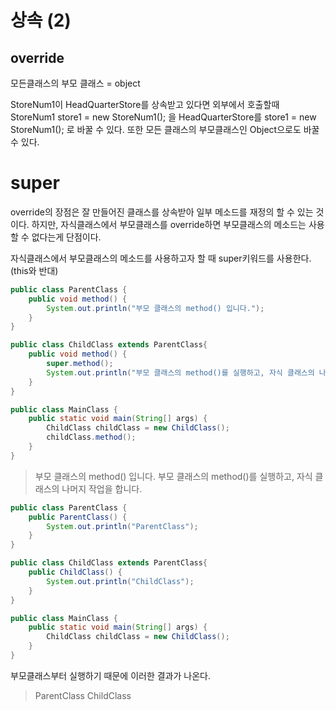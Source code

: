 # 상속 (2)

## override

모든클래스의 부모 클래스 = object

StoreNum1이 HeadQuarterStore를 상속받고 있다면
외부에서 호출할때
StoreNum1 store1 = new StoreNum1(); 을
HeadQuarterStore를 store1 = new StoreNum1();
로 바꿀 수 있다.
또한 모든 클래스의 부모클래스인 Object으로도 바꿀 수 있다.

# super

override의 장점은 잘 만들어진 클래스를 상속받아 일부 메소드를 재정의 할 수 있는 것이다. 하지만, 자식클래스에서 부모클래스를 override하면 부모클래스의 메소드는 사용할 수 없다는게 단점이다.

자식클래스에서 부모클래스의 메소드를 사용하고자 할 때 super키워드를 사용한다. (this와 반대)

```java
public class ParentClass {
	public void method() {
		System.out.println("부모 클래스의 method() 입니다.");
	}
}
```

```java
public class ChildClass extends ParentClass{
	public void method() {
		super.method();
		System.out.println("부모 클래스의 method()를 실행하고, 자식 클래스의 나머지 작업을 합니다.");
	}
}
```

```java
public class MainClass {
	public static void main(String[] args) {
		ChildClass childClass = new ChildClass();
		childClass.method();
	}
}
```

> 부모 클래스의 method() 입니다.
> 부모 클래스의 method()를 실행하고, 자식 클래스의 나머지 작업을 합니다.

```java
public class ParentClass {
	public ParentClass() {
		System.out.println("ParentClass");
	}
}
```

```java
public class ChildClass extends ParentClass{
	public ChildClass() {
		System.out.println("ChildClass");
	}
}
```

```java
public class MainClass {
	public static void main(String[] args) {
		ChildClass childClass = new ChildClass();
	}
}
```

부모클래스부터 실행하기 때문에 이러한 결과가 나온다.

> ParentClass
> ChildClass
